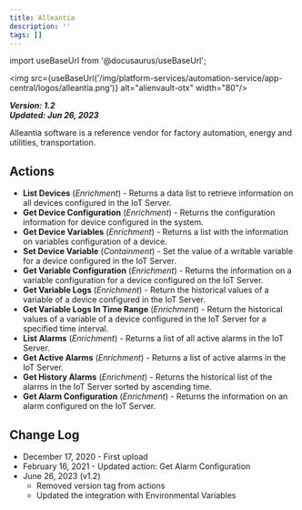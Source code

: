 ```yaml
---
title: Alleantia
description: ''
tags: []
---
```

import useBaseUrl from '@docusaurus/useBaseUrl';

<img src={useBaseUrl('/img/platform-services/automation-service/app-central/logos/alleantia.png')} alt="alienvault-otx" width="80"/>

***Version: 1.2  
Updated: Jun 26, 2023***

Alleantia software is a reference vendor for factory automation, energy and utilities, transportation.

## Actions

* **List Devices** (*Enrichment*) - Returns a data list to retrieve information on all devices configured in the IoT Server.
* **Get Device Configuration** (*Enrichment*) - Returns the configuration information for device configured in the system.
* **Get Device Variables** (*Enrichment*) - Returns a list with the information on variables configuration of a device.
* **Set Device Variable** (*Containment*) - Set the value of a writable variable for a device configured in the IoT Server.
* **Get Variable Configuration** (*Enrichment*) - Returns the information on a variable configuration for a device configured on the IoT Server.
* **Get Variable Logs** (*Enrichment*) - Return the historical values of a variable of a device configured in the IoT Server.
* **Get Variable Logs In Time Range** (*Enrichment*) - Return the historical values of a variable of a device configured in the IoT Server for a specified time interval.
* **List Alarms** (*Enrichment*) - Returns a list of all active alarms in the IoT Server.
* **Get Active Alarms** (*Enrichment*) - Returns a list of active alarms in the IoT Server.
* **Get History Alarms** (*Enrichment*) - Returns the historical list of the alarms in the IoT Server sorted by ascending time.
* **Get Alarm Configuration** (*Enrichment*) - Returns the information on an alarm configured on the IoT Server.

## Change Log

* December 17, 2020 - First upload
* February 16, 2021 - Updated action: Get Alarm Configuration
* June 26, 2023 (v1.2)
	+ Removed version tag from actions
	+ Updated the integration with Environmental Variables
